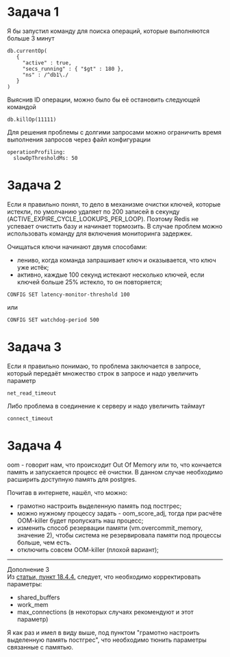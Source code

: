 # Задача 1
Я бы запустил команду для поиска операций, которые выполняются больше 3 минут
```doctest
db.currentOp(
   {
     "active" : true,
     "secs_running" : { "$gt" : 180 },
     "ns" : /^db1\./
   }
)
```
Выяснив ID операции, можно было бы её остановить следующей командой
```doctest
db.killOp(11111)
```
Для решения проблемы с долгими запросами можно ограничить время выполнения запросов через файл конфигурации
```doctest
operationProfiling:
  slowOpThresholdMs: 50
```

# Задача 2
Если я правильно понял, то дело в механизме очистки ключей, которые истекли, по умолчанию удаляет по 200 записей в секунду (ACTIVE_EXPIRE_CYCLE_LOOKUPS_PER_LOOP). Поэтому Redis не успевает очистить базу и начинает тормозить.
В случае проблем можно использовать команду для включения мониторинга задержек.

Очищаться ключи начинают двумя способами:
- лениво, когда команда запрашивает ключ и оказывается, что ключ уже истёк;
- активно, каждые 100 секунд истекают несколько ключей, если ключей больше 25% истекло, то он повторяется;

```doctest
CONFIG SET latency-monitor-threshold 100
```
или
```doctest
CONFIG SET watchdog-period 500
```

# Задача 3
Если я правильно понимаю, то проблема заключается в запросе, который передаёт множество строк в запросе и надо увеличить параметр
```doctest
net_read_timeout
```
Либо проблема в соединение к серверу и надо увеличить таймаут
```doctest
connect_timeout
```

# Задача 4
oom - говорит нам, что происходит Out Of Memory или то, что кончается память и запускается процесс её очистки.
В данном случае необходимо расширить доступную память для postgres.

Почитав в интернете, нашёл, что можно:
- грамотно настроить выделенную память под постгрес;
- можно нужному процессу задать - oom_score_adj, тогда при расчёте OOM-killer будет пропускать наш процесс;
- изменить способ резервации памяти (vm.overcommit_memory, значение 2), чтобы система не резервировала памяти под процессы больше, чем есть.
- отключить совсем OOM-killer (плохой вариант);

---
Дополнение 3\
Из [статьи, пункт 18.4.4.](https://www.postgresql.org/docs/12/kernel-resources.html) следует, что необходимо корректировать параметры:
- shared_buffers
- work_mem
- max_connections (в некоторых случаях рекомендуют и этот параметр)

Я как раз и имел в виду выше, под пунктом "грамотно настроить выделенную память постгрес", что необходимо тюнить параметры связанные с памятью.